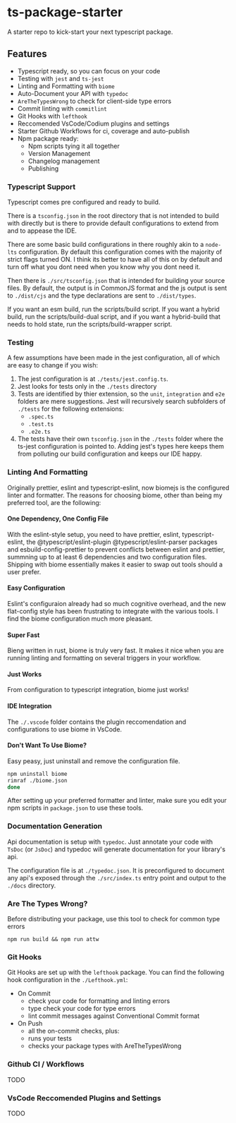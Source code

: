 # ts-package-starter
A starter repo to kick-start your next typescript package.

## Features
- Typescript ready, so you can focus on your code
- Testing with `jest` and `ts-jest`
- Linting and Formatting with `biome`
- Auto-Document your API with `typedoc`
- `AreTheTypesWrong` to check for client-side type errors
- Commit linting with `commitlint`
- Git Hooks with `lefthook`
- Reccomended VsCode/Codium plugins and settings
- Starter Github Workflows for ci, coverage and auto-publish
- Npm package ready:
    - Npm scripts tying it all together
    - Version Management
    - Changelog management
    - Publishing 

### Typescript Support
Typescript comes pre configured and ready to build.

There is a `tsconfig.json` in the root directory that is not intended to build with directly but is there to provide default configurations to extend from and to appease the IDE.

There are some basic build configurations in there roughly akin to a `node-lts` configuration. By default this configuration comes with the majority of strict flags turned ON.  I think its better to have all of this on by default and turn off what you dont need when you know why you dont need it.

Then there is `./src/tsconfig.json` that is intended for building your source files. By default, the output is in CommonJS format and the js output is sent to `./dist/cjs` and the type declarations are sent to `./dist/types`.

If you want an esm build, run the scripts/build  script.  If you want a hybrid build, run the scripts/build-dual script, and if you want a hybrid-build that needs to hold state, run the scripts/build-wrapper script.

### Testing
A few assumptions have been made in the jest configuration, all of which are easy to change if you wish:

1. The jest configuration is at `./tests/jest.config.ts`.
2. Jest looks for tests only in the `./tests` directory
3. Tests are identified by thier extension, so the `unit`, `integration` and `e2e` folders are mere suggestions. Jest will recursively search subfolders of `./tests` for the following extensions:
    - `.spec.ts`
    - `.test.ts`
    - `.e2e.ts`
4. The tests have their own `tsconfig.json` in the `./tests` folder where the ts-jest configuration is pointed to. Adding jest's types here keeps them from polluting our build configuration and keeps our IDE happy.

### Linting And Formatting
Originally prettier, eslint and typescript-eslint, now biomejs is the configured linter and formatter. The reasons for choosing biome, other than being my preferred tool, are the following:

#### One Dependency, One Config File
With the eslint-style setup, you need to have prettier, eslint, typescript-eslint, the @typescript/eslint-plugin @typescript/eslint-parser packages and esbuild-config-prettier to prevent conflicts between eslint and prettier, summning up to at least 6 dependencies and two configuration files. Shipping with biome essentially makes it easier to swap out tools should a user prefer.

#### Easy Configuration
Eslint's configuraion already had so much cognitive overhead, and the new flat-config style has been frustrating to integrate with the various tools. I find the biome configuration much more pleasant.

#### Super Fast
Bieng written in rust, biome is truly very fast.  It makes it nice when you are running linting and formatting on several triggers in your workflow.

#### Just Works
From configuration to typescript integration, biome just works!

 #### IDE Integration
 The `./.vscode` folder contains the plugin reccomendation and configurations to use biome in VsCode.

#### Don't Want To Use Biome?
Easy peasy, just uninstall and remove the configuration file.
```sh
npm uninstall biome
rimraf ./biome.json
done
```
After setting up your preferred formatter and linter, make sure you edit your npm scripts in `package.json` to use these tools.

### Documentation Generation
Api documentation is setup with `typedoc`. Just annotate your code with `TsDoc` (or `JsDoc`) and typedoc will generate documentation for your library's api.

The configuration file is at `./typedoc.json`. It is preconfigured to document any api's exposed through the `./src/index.ts` entry point and output to the `./docs` directory.

### Are The Types Wrong?
Before distributing your package, use this tool to check for common type errors
```shell
npm run build && npm run attw
```

### Git Hooks
Git Hooks are set up with the `lefthook` package. You can find the following hook configuration in the `./Lefthook.yml`:
- On Commit
    - check  your code for formatting and linting errors
    - type check your code for type errors
    - lint commit messages against Conventional Commit format
- On Push
    - all the on-commit checks, plus:
    - runs your tests
    - checks your package types with AreTheTypesWrong

### Github CI / Workflows
TODO

### VsCode Reccomended Plugins and Settings
TODO

###
